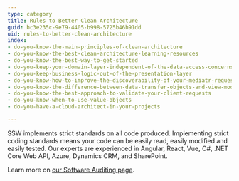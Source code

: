 ```yaml
---
type: category
title: Rules to Better Clean Architecture
guid: bc3e235c-9e79-4405-b998-5725b46b91dd
uid: rules-to-better-clean-architecture
index:
- do-you-know-the-main-principles-of-clean-architecture
- do-you-know-the-best-clean-architecture-learning-resources
- do-you-know-the-best-way-to-get-started
- do-you-keep-your-domain-layer-independent-of-the-data-access-concerns
- do-you-keep-business-logic-out-of-the-presentation-layer
- do-you-know-how-to-improve-the-discoverability-of-your-mediatr-requests
- do-you-know-the-difference-between-data-transfer-objects-and-view-models
- do-you-know-the-best-approach-to-validate-your-client-requests
- do-you-know-when-to-use-value-objects
- do-you-have-a-cloud-architect-in-your-projects

---
```

SSW implements strict standards on all code produced. Implementing strict coding standards means your code can be easily read, easily modified and easily tested. Our experts are experienced in Angular, React, Vue, C#, .NET Core Web API, Azure, Dynamics CRM, and SharePoint.

Learn more on [our Software Auditing page](https&#58;//www.ssw.com.au/ssw/Consulting/Software-Audit.aspx).

